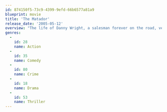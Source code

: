 ```yaml
---
id: 874150f5-73c9-4399-9efd-66b6577a81a9
blueprint: movie
title: 'The Matador'
release_date: '2005-05-12'
overview: "The life of Danny Wright, a salesman forever on the road, veers into dangerous and surreal territory when he wanders into a Mexican bar and meets a mysterious stranger, Julian, who's very likely a hit man. Their meeting sets off a chain of events that will change their lives forever, as Wright is suddenly thrust into a far-from-mundane existence that he takes to surprisingly well … once he gets acclimated to it."
genres:
  -
    id: 28
    name: Action
  -
    id: 35
    name: Comedy
  -
    id: 80
    name: Crime
  -
    id: 18
    name: Drama
  -
    id: 53
    name: Thriller
---
```

